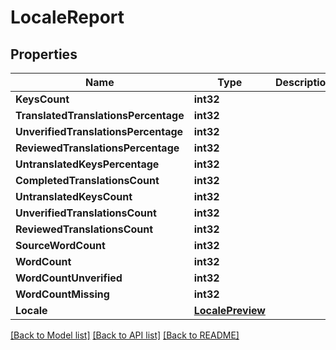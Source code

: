 # LocaleReport

## Properties

Name | Type | Description | Notes
------------ | ------------- | ------------- | -------------
**KeysCount** | **int32** |  | [optional] 
**TranslatedTranslationsPercentage** | **int32** |  | [optional] 
**UnverifiedTranslationsPercentage** | **int32** |  | [optional] 
**ReviewedTranslationsPercentage** | **int32** |  | [optional] 
**UntranslatedKeysPercentage** | **int32** |  | [optional] 
**CompletedTranslationsCount** | **int32** |  | [optional] 
**UntranslatedKeysCount** | **int32** |  | [optional] 
**UnverifiedTranslationsCount** | **int32** |  | [optional] 
**ReviewedTranslationsCount** | **int32** |  | [optional] 
**SourceWordCount** | **int32** |  | [optional] 
**WordCount** | **int32** |  | [optional] 
**WordCountUnverified** | **int32** |  | [optional] 
**WordCountMissing** | **int32** |  | [optional] 
**Locale** | [**LocalePreview**](LocalePreview.md) |  | [optional] 

[[Back to Model list]](../README.md#documentation-for-models) [[Back to API list]](../README.md#documentation-for-api-endpoints) [[Back to README]](../README.md)


